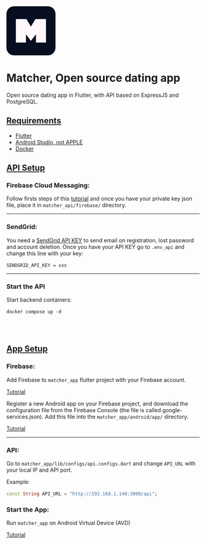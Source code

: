 <img src="img/icon.png" width=128 style="border-radius: 20px; margin-right: 20px;">

# Matcher, Open source dating app
Open source dating app in Flutter, with API based on ExpressJS and PostgreSQL.

## <u>Requirements</u>
- [Flutter](https://flutter.dev/)
- [Android Studio, not APPLE](https://developer.android.com/studio)
- [Docker](https://www.docker.com/)

## <u>API Setup</u>
### Firebase Cloud Messaging:
Follow firsts steps of this [tutorial](https://medium.com/@jonatanramhoj/firebase-admin-sdk-installation-guide-f64349d86a9d) and once you have your private key json file, place it in `matcher_api/firebase/` directory.
<hr>

### SendGrid:
You need a [SendGrid API KEY](https://sendgrid.com/en-us/solutions/email-api) to send email on registration, lost password and account deletion.
Once you have your API KEY go to `.env_api` and change this line with your key:
```
SENDGRID_API_KEY = xxx
```
<hr>

### Start the API
Start backend containers:
```
docker compose up -d
```

<br>
<br>

## <u>App Setup</u>
### Firebase:
Add Firebase to `matcher_app` flutter project with your Firebase account.

[Tutorial](https://firebase.google.com/docs/flutter/setup?platform=ios)

Register a new Android app on your Firebase project, and download the configuration file from the Firebase Console (the file is called google-services.json). Add this file into the `matcher_app/android/app/` directory.

[Tutorial](https://firebase.flutter.dev/docs/manual-installation/android/#generating-a-firebase-project-configuration-file)
<hr>

### API:
Go to `matcher_app/lib/configs/api.configs.dart` and change `API_URL` with your local IP and API port.

Example:
```dart
const String API_URL = "http://192.168.1.140:3000/api";
```

### Start the App:
Run `matcher_app` on Android Virtual Device (AVD)

[Tutorial](https://dev.to/derva/flutter-android-virtual-device-avd-run-in-8-steps-32e7)